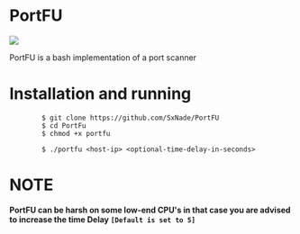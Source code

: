 # PortFU

![](https://media.tenor.com/images/9533937aefa8dfacbee26a9f23d26c61/tenor.gif)

PortFU is a bash implementation of a port scanner

# Installation and running


            $ git clone https://github.com/SxNade/PortFU
            $ cd PortFu
            $ chmod +x portfu
            
            $ ./portfu <host-ip> <optional-time-delay-in-seconds>


# NOTE

**PortFU can be harsh on some low-end CPU's in that case you are advised to increase the time Delay `[Default is set to 5]`**
